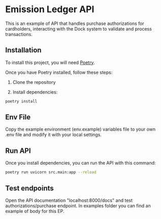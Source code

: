 # Emission Ledger API

This is an example of API that handles purchase authorizations for cardholders, interacting with the Dock system to validate and process transactions.

## Installation

To install this project, you will need [Poetry](https://python-poetry.org/).

Once you have Poetry installed, follow these steps:

1. Clone the repository

2. Install dependencies:

```sh
poetry install
```

## Env File

Copy the example environment (env.example) variables file to your own .env file and modify it with your local settings.

## Run API

Once you install dependencies, you can run the API with this command:

```sh
poetry run uvicorn src.main:app --reload
```

## Test endpoints

Open the API documentation "localhost:8000/docs" and test authorizations/purchase endpoint. In examples folder you can find an example of body for this EP.
